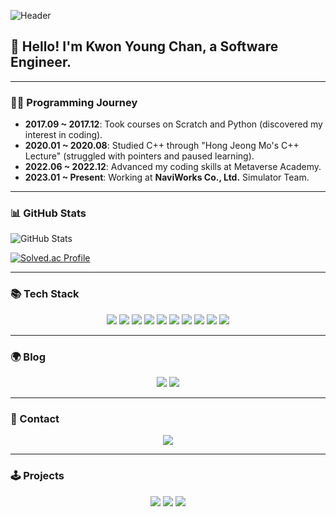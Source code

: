 ![Header](https://capsule-render.vercel.app/api?type=waving&color=auto&height=250&text=Kwon%20Young%20Chan&fontSize=90)

## 👋 Hello! I'm Kwon Young Chan, a Software Engineer.

---

### 🏃‍♂️ Programming Journey

- **2017.09 ~ 2017.12**: Took courses on Scratch and Python (discovered my interest in coding).  
- **2020.01 ~ 2020.08**: Studied C++ through "Hong Jeong Mo's C++ Lecture" (struggled with pointers and paused learning).  
- **2022.06 ~ 2022.12**: Advanced my coding skills at Metaverse Academy.  
- **2023.01 ~ Present**: Working at **NaviWorks Co., Ltd.** Simulator Team.  

---

### 📊 GitHub Stats

![GitHub Stats](https://github-readme-stats.vercel.app/api?username=kwonyoungchan&show_icons=true&theme=radical)

[![Solved.ac Profile](http://mazassumnida.wtf/api/generate_badge?boj=kyckyc0530)](https://solved.ac/kyckyc0530)

---

### 📚 Tech Stack

<div align="center">  
  <img src="https://img.shields.io/badge/C++-%2300599C.svg?style=for-the-badge&logo=c%2B%2B&logoColor=white"> 
  <img src="https://img.shields.io/badge/c%23-%23239120.svg?style=for-the-badge&logo=csharp&logoColor=white">
  <img src="https://img.shields.io/badge/.NET-512BD4?style=for-the-badge&logo=.NET&logoColor=white">  
  <img src="https://img.shields.io/badge/Unity-181717?style=for-the-badge&logo=Unity&logoColor=white"> 
  <img src="https://img.shields.io/badge/UnrealEngine-%23313131.svg?style=for-the-badge&logo=unrealengine&logoColor=white">
  <img src="https://img.shields.io/badge/Wireshark-1679A7?style=for-the-badge&logo=Wireshark&logoColor=white">
  <img src="https://img.shields.io/badge/GitHub-181717?style=for-the-badge&logo=GitHub&logoColor=white">
  <img src="https://img.shields.io/badge/Git-F05032?style=for-the-badge&logo=Git&logoColor=white">
  <img src="https://img.shields.io/badge/CMake-%23008FBA.svg?style=for-the-badge&logo=cmake&logoColor=white">
  <img src="https://img.shields.io/badge/-Arduino-00979D?style=for-the-badge&logo=Arduino&logoColor=white">
  
</div>

---

### 🌍 Blog

<div align="center">  
  <a href="https://velog.io/@kyckyc0530"><img src="https://img.shields.io/badge/Velog-20C997?style=for-the-badge&logo=Velog&logoColor=white&link=https://velog.io/@kyckyc0530"/></a>  
  <a href="https://kwonvector.tistory.com"><img src="https://img.shields.io/badge/TiStory-F05032?style=for-the-badge&logo=Tistory&logoColor=white&link=https://kwonvector.tistory.com"/></a>  
</div>

---

### 📧 Contact

<div align="center">  
  <a href="mailto:kyckyc0530@gmail.com"><img src="https://img.shields.io/badge/Gmail-EA4335?style=for-the-badge&logo=Gmail&logoColor=white"/></a>  
</div>

---

### 🕹️ Projects

<div align="center">  
  <a href="https://github.com/kwonyoungchan/MidnightCamp"><img src="https://img.shields.io/badge/GitHub-MidnightCamp-blueviolet?style=for-the-badge&logo=GitHub&logoColor=white&link=https://github.com/kwonyoungchan/MidnightCamp"></a>
  <a href="https://github.com/kwonyoungchan/Korail_Project"><img src="https://img.shields.io/badge/GitHub-Korail_Project-blueviolet?style=for-the-badge&logo=GitHub&logoColor=white&link=https://github.com/kwonyoungchan/Korail_Project"></a>
  <a href="https://github.com/MTVS-Nebula/nebula-chan-mass"><img src="https://img.shields.io/badge/GitHub-MTVS_Nebula-blueviolet?style=for-the-badge&logo=GitHub&logoColor=white&link=https://github.com/MTVS-Nebula/nebula-chan-mass"></a>
</div>
